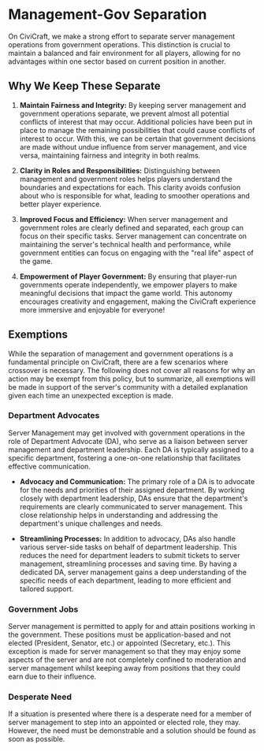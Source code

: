 # Management-Gov Separation

On CiviCraft, we make a strong effort to separate server management operations from government operations. This distinction is crucial to maintain a balanced and fair environment for all players, allowing for no advantages within one sector based on current position in another.

## Why We Keep These Separate

1. **Maintain Fairness and Integrity:** By keeping server management and government operations separate, we prevent almost all potential conflicts of interest that may occur. Additional policies have been put in place to manage the remaining possibilities that could cause conflicts of interest to occur. With this, we can be certain that government decisions are made without undue influence from server management, and vice versa, maintaining fairness and integrity in both realms.

2. **Clarity in Roles and Responsibilities:** Distinguishing between management and government roles helps players understand the boundaries and expectations for each. This clarity avoids confusion about who is responsible for what, leading to smoother operations and better player experience.

3. **Improved Focus and Efficiency:** When server management and government roles are clearly defined and separated, each group can focus on their specific tasks. Server management can concentrate on maintaining the server's technical health and performance, while government entities can focus on engaging with the "real life" aspect of the game.

4. **Empowerment of Player Government:** By ensuring that player-run governments operate independently, we empower players to make meaningful decisions that impact the game world. This autonomy encourages creativity and engagement, making the CiviCraft experience more immersive and enjoyable for everyone!

## Exemptions

While the separation of management and government operations is a fundamental principle on CiviCraft, there are a few scenarios where crossover is necessary. The following does not cover all reasons for why an action may be exempt from this policy, but to summarize, all exemptions will be made in support of the server's community with a detailed explanation given each time an unexpected exception is made.

### Department Advocates

Server Management may get involved with government operations in the role of Department Advocate (DA), who serve as a liaison between server management and department leadership. Each DA is typically assigned to a specific department, fostering a one-on-one relationship that facilitates effective communication.

- **Advocacy and Communication:** The primary role of a DA is to advocate for the needs and priorities of their assigned department. By working closely with department leadership, DAs ensure that the department's requirements are clearly communicated to server management. This close relationship helps in understanding and addressing the department's unique challenges and needs.

- **Streamlining Processes:** In addition to advocacy, DAs also handle various server-side tasks on behalf of department leadership. This reduces the need for department leaders to submit tickets to server management, streamlining processes and saving time. By having a dedicated DA, server management gains a deep understanding of the specific needs of each department, leading to more efficient and tailored support.

### Government Jobs
Server management is permitted to apply for and attain positions working in the government. These positions must be application-based and not elected (President, Senator, etc.) or appointed (Secretary, etc.). This exception is made for server management so that they may enjoy some aspects of the server and are not completely confined to moderation and server management whilst keeping away from positions that they could earn due to their influence.

### Desperate Need
If a situation is presented where there is a desperate need for a member of server management to step into an appointed or elected role, they may. However, the need must be demonstrable and a solution should be found as soon as possible.